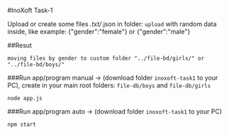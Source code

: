 #InoXoft Task-1

Upload or create some files *.txt/*.json in folder: `upload` with random data inside, like example: {"gender":"female"} or {"gender":"male"}

##Resut
``` 
moving files by gender to custom folder "../file-bd/girls/" or "../file-bd/boys/"
```

###Run app/program manual -> (download folder `inoxoft-task1` to your PC), create in your main root folders: `file-db/boys` and  `file-db/girls`
```
node app.js
```

###Run app/program auto -> (download folder `inoxoft-task1` to your PC)
```
npm start